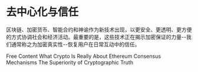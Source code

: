 # 去中心化与信任

区块链、加密货币、智能合约和神谕作为新技术出现，以更安全、更透明、更方便的方式协调社会和经济活动。最重要的是，这些技术正在揭示加密保证的力量--我们通常称之为加密真实性--恢复用户在日常互动中的信任。

<ResourceGroupTitle>Free Content</ResourceGroupTitle>
<BadgeLink colorScheme='yellow' badgeText='Read' href='https://blog.chain.link/what-crypto-is-really-about/'>What Crypto Is Really About</BadgeLink>
<BadgeLink colorScheme='yellow' badgeText='Read' href='https://ethereum.org/en/developers/docs/consensus-mechanisms/'>Ethereum Consensus Mechanisms</BadgeLink>
<BadgeLink badgeText='Watch' href='https://youtu.be/AEtBPbmIRKQ'>The Superiority of Cryptographic Truth</BadgeLink>